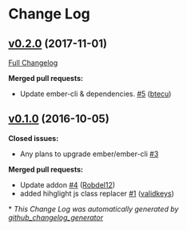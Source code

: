 # Change Log

## [v0.2.0](https://github.com/Robdel12/markdown-code-highlighting/tree/v0.2.0) (2017-11-01)
[Full Changelog](https://github.com/Robdel12/markdown-code-highlighting/compare/v0.1.0...v0.2.0)

**Merged pull requests:**

- Update ember-cli & dependencies. [\#5](https://github.com/Robdel12/markdown-code-highlighting/pull/5) ([btecu](https://github.com/btecu))

## [v0.1.0](https://github.com/Robdel12/markdown-code-highlighting/tree/v0.1.0) (2016-10-05)
**Closed issues:**

- Any plans to upgrade ember/ember-cli [\#3](https://github.com/Robdel12/markdown-code-highlighting/issues/3)

**Merged pull requests:**

- Update addon [\#4](https://github.com/Robdel12/markdown-code-highlighting/pull/4) ([Robdel12](https://github.com/Robdel12))
- added hihglight js class replacer [\#1](https://github.com/Robdel12/markdown-code-highlighting/pull/1) ([validkeys](https://github.com/validkeys))



\* *This Change Log was automatically generated by [github_changelog_generator](https://github.com/skywinder/Github-Changelog-Generator)*